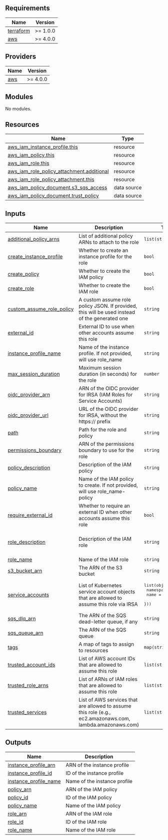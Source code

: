 <!-- BEGIN_TF_DOCS -->
## Requirements

| Name | Version |
|------|---------|
| <a name="requirement_terraform"></a> [terraform](#requirement\_terraform) | >= 1.0.0 |
| <a name="requirement_aws"></a> [aws](#requirement\_aws) | >= 4.0.0 |

## Providers

| Name | Version |
|------|---------|
| <a name="provider_aws"></a> [aws](#provider\_aws) | >= 4.0.0 |

## Modules

No modules.

## Resources

| Name | Type |
|------|------|
| [aws_iam_instance_profile.this](https://registry.terraform.io/providers/hashicorp/aws/latest/docs/resources/iam_instance_profile) | resource |
| [aws_iam_policy.this](https://registry.terraform.io/providers/hashicorp/aws/latest/docs/resources/iam_policy) | resource |
| [aws_iam_role.this](https://registry.terraform.io/providers/hashicorp/aws/latest/docs/resources/iam_role) | resource |
| [aws_iam_role_policy_attachment.additional](https://registry.terraform.io/providers/hashicorp/aws/latest/docs/resources/iam_role_policy_attachment) | resource |
| [aws_iam_role_policy_attachment.this](https://registry.terraform.io/providers/hashicorp/aws/latest/docs/resources/iam_role_policy_attachment) | resource |
| [aws_iam_policy_document.s3_sqs_access](https://registry.terraform.io/providers/hashicorp/aws/latest/docs/data-sources/iam_policy_document) | data source |
| [aws_iam_policy_document.trust_policy](https://registry.terraform.io/providers/hashicorp/aws/latest/docs/data-sources/iam_policy_document) | data source |

## Inputs

| Name | Description | Type | Default | Required |
|------|-------------|------|---------|:--------:|
| <a name="input_additional_policy_arns"></a> [additional\_policy\_arns](#input\_additional\_policy\_arns) | List of additional policy ARNs to attach to the role | `list(string)` | `[]` | no |
| <a name="input_create_instance_profile"></a> [create\_instance\_profile](#input\_create\_instance\_profile) | Whether to create an instance profile for the role | `bool` | `false` | no |
| <a name="input_create_policy"></a> [create\_policy](#input\_create\_policy) | Whether to create the IAM policy | `bool` | `true` | no |
| <a name="input_create_role"></a> [create\_role](#input\_create\_role) | Whether to create the IAM role | `bool` | `true` | no |
| <a name="input_custom_assume_role_policy"></a> [custom\_assume\_role\_policy](#input\_custom\_assume\_role\_policy) | A custom assume role policy JSON. If provided, this will be used instead of the generated one | `string` | `null` | no |
| <a name="input_external_id"></a> [external\_id](#input\_external\_id) | External ID to use when other accounts assume this role | `string` | `""` | no |
| <a name="input_instance_profile_name"></a> [instance\_profile\_name](#input\_instance\_profile\_name) | Name of the instance profile. If not provided, will use role\_name | `string` | `null` | no |
| <a name="input_max_session_duration"></a> [max\_session\_duration](#input\_max\_session\_duration) | Maximum session duration (in seconds) for the role | `number` | `3600` | no |
| <a name="input_oidc_provider_arn"></a> [oidc\_provider\_arn](#input\_oidc\_provider\_arn) | ARN of the OIDC provider for IRSA (IAM Roles for Service Accounts) | `string` | `null` | no |
| <a name="input_oidc_provider_url"></a> [oidc\_provider\_url](#input\_oidc\_provider\_url) | URL of the OIDC provider for IRSA, without the https:// prefix | `string` | `null` | no |
| <a name="input_path"></a> [path](#input\_path) | Path for the role and policy | `string` | `"/"` | no |
| <a name="input_permissions_boundary"></a> [permissions\_boundary](#input\_permissions\_boundary) | ARN of the permissions boundary to use for the role | `string` | `null` | no |
| <a name="input_policy_description"></a> [policy\_description](#input\_policy\_description) | Description of the IAM policy | `string` | `null` | no |
| <a name="input_policy_name"></a> [policy\_name](#input\_policy\_name) | Name of the IAM policy to create. If not provided, will use role\_name-policy | `string` | `null` | no |
| <a name="input_require_external_id"></a> [require\_external\_id](#input\_require\_external\_id) | Whether to require an external ID when other accounts assume this role | `bool` | `false` | no |
| <a name="input_role_description"></a> [role\_description](#input\_role\_description) | Description of the IAM role | `string` | `"Role for accessing S3 bucket and SQS queues"` | no |
| <a name="input_role_name"></a> [role\_name](#input\_role\_name) | Name of the IAM role | `string` | n/a | yes |
| <a name="input_s3_bucket_arn"></a> [s3\_bucket\_arn](#input\_s3\_bucket\_arn) | The ARN of the S3 bucket | `string` | n/a | yes |
| <a name="input_service_accounts"></a> [service\_accounts](#input\_service\_accounts) | List of Kubernetes service account objects that are allowed to assume this role via IRSA | <pre>list(object({<br/>    namespace = string<br/>    name      = string<br/>  }))</pre> | `[]` | no |
| <a name="input_sqs_dlq_arn"></a> [sqs\_dlq\_arn](#input\_sqs\_dlq\_arn) | The ARN of the SQS dead-letter queue, if any | `string` | `null` | no |
| <a name="input_sqs_queue_arn"></a> [sqs\_queue\_arn](#input\_sqs\_queue\_arn) | The ARN of the SQS queue | `string` | n/a | yes |
| <a name="input_tags"></a> [tags](#input\_tags) | A map of tags to assign to resources | `map(string)` | `{}` | no |
| <a name="input_trusted_account_ids"></a> [trusted\_account\_ids](#input\_trusted\_account\_ids) | List of AWS account IDs that are allowed to assume this role | `list(string)` | `[]` | no |
| <a name="input_trusted_role_arns"></a> [trusted\_role\_arns](#input\_trusted\_role\_arns) | List of ARNs of IAM roles that are allowed to assume this role | `list(string)` | `[]` | no |
| <a name="input_trusted_services"></a> [trusted\_services](#input\_trusted\_services) | List of AWS services that are allowed to assume this role (e.g., ec2.amazonaws.com, lambda.amazonaws.com) | `list(string)` | `[]` | no |

## Outputs

| Name | Description |
|------|-------------|
| <a name="output_instance_profile_arn"></a> [instance\_profile\_arn](#output\_instance\_profile\_arn) | ARN of the instance profile |
| <a name="output_instance_profile_id"></a> [instance\_profile\_id](#output\_instance\_profile\_id) | ID of the instance profile |
| <a name="output_instance_profile_name"></a> [instance\_profile\_name](#output\_instance\_profile\_name) | Name of the instance profile |
| <a name="output_policy_arn"></a> [policy\_arn](#output\_policy\_arn) | ARN of the IAM policy |
| <a name="output_policy_id"></a> [policy\_id](#output\_policy\_id) | ID of the IAM policy |
| <a name="output_policy_name"></a> [policy\_name](#output\_policy\_name) | Name of the IAM policy |
| <a name="output_role_arn"></a> [role\_arn](#output\_role\_arn) | ARN of the IAM role |
| <a name="output_role_id"></a> [role\_id](#output\_role\_id) | ID of the IAM role |
| <a name="output_role_name"></a> [role\_name](#output\_role\_name) | Name of the IAM role |
<!-- END_TF_DOCS -->
